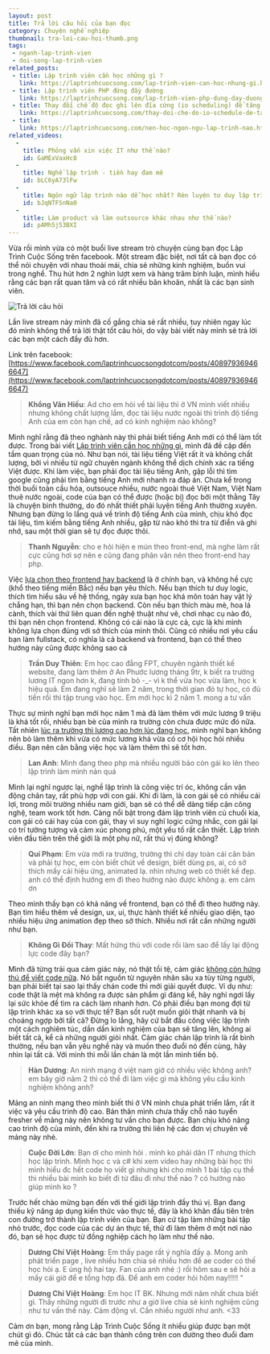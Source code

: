 ```yaml
---
layout: post
title: Trả lời câu hỏi của bạn đọc
category: Chuyện nghề nghiệp
thumbnail: tra-loi-cau-hoi-thumb.png
tags:
 - nganh-lap-trinh-vien
 - doi-song-lap-trinh-vien
related_posts:
 - title: Lập trình viên cần học những gì ?
   link: https://laptrinhcuocsong.com/lap-trinh-vien-can-hoc-nhung-gi.html
 - title: Lập trình viên PHP đứng đầy đường
   link: https://laptrinhcuocsong.com/lap-trinh-vien-php-dung-day-duong.html
 - title: Thay đổi chế độ đọc ghi lên đĩa cứng (io scheduling) để tăng tốc ubuntu
   link: https://laptrinhcuocsong.com/thay-doi-che-do-io-schedule-de-tang-toc-ubuntu.html
 - title:
   link: https://laptrinhcuocsong.com/nen-hoc-ngon-ngu-lap-trinh-nao.html
related_videos:
  -
    title: Phỏng vấn xin việc IT như thế nào? 
    id: GaMExVaxHc8
  -
    title: Nghề lập trình - tiền hay đam mê
    id: bLC6yA73lFw
  -
    title: Ngôn ngữ lập trình nào dễ học nhất? Rèn luyện tư duy lập trình
    id: bJqNTFSnNa0
  -
    title: Làm product và làm outsource khác nhau như thế nào?
    id: pAMh5j53BXI
---
```


Vừa rồi mình vừa có một buổi live stream trò chuyện cùng bạn đọc Lập Trình Cuộc Sống trên facebook. Một stream đặc biệt, nơi tất cả bạn đọc có thể nói chuyện với nhau thoải mái, chia sẻ những kinh nghiệm, buồn vui trong nghề. Thu hút hơn 2 nghìn lượt xem và hàng trăm bình luận, mình hiểu rằng các bạn rất quan tâm và có rất nhiều băn khoăn, nhất là các bạn sinh viên.

![Trả lời câu hỏi](images/tra-loi-cau-hoi.png)

Lần live stream này mình đã cố gắng chia sẻ rất nhiều, tuy nhiên ngay lúc đó mình không thể trả lời thật tốt câu hỏi, do vậy bài viết này mình sẽ trả lời các bạn một cách đầy đủ hơn.

Link trên facebook: [https://www.facebook.com/laptrinhcuocsongdotcom/posts/408979369466647](https://www.facebook.com/laptrinhcuocsongdotcom/posts/408979369466647)

> **Khổng Văn Hiếu**: Ad cho em hỏi về tài liệu thì ở VN mình viết nhiều nhưng không chất lượng lắm, đọc tài liệu nước ngoài thì trình độ tiếng Anh của em còn hạn chế, ad có kinh nghiệm nào không?

Mình nghĩ rằng đã theo nghành này thì phải biết tiếng Anh mới có thể làm tốt được. Trong bài viết [Lập trình viên cần học những gì](https://laptrinhcuocsong.com/lap-trinh-vien-can-hoc-nhung-gi.html), mình đã đề cập đến tầm quan trọng của nó. Như bạn nói, tài liệu tiếng Việt rất ít và không chất lượng, bởi vì nhiều từ ngữ chuyên ngành không thể dịch chính xác ra tiếng Việt được. Khi làm việc, bạn phải đọc tài liệu tiếng Anh, gặp lỗi thì tìm google cũng phải tìm bằng tiếng Anh mới nhanh ra đáp án. Chưa kể trong thời buổi toàn cầu hóa, outsouce nhiều, nước ngoài thuê Việt Nam, Việt Nam thuê nước ngoài, code của bạn có thể được (hoặc bị) đọc bởi một thằng Tây là chuyện bình thường, do đó nhất thiết phải luyện tiếng Anh thường xuyên. Nhưng bạn đừng lo lắng quá về trình độ tiếng Anh của mình, chịu khó đọc tài liệu, tìm kiếm bằng tiếng Anh nhiều, gặp từ nào khó thì tra từ điển và ghi nhớ, sau một thời gian sẽ tự đọc được thôi.

> **Thanh Nguyễn**: cho e hỏi hiện e mún theo front-end, mà nghe làm rất cực cũng hơi sợ nên e cũng đang phân vân nên theo front-end hay php.

Việc [lựa chọn theo frontend hay backend](https://laptrinhcuocsong.com/live-stream-backend-hay-frontend-de-hoc-hon-de-kiem-viec-lam-hon.html) là ở chính bạn, và không hề cực (khổ theo tiếng miền Bắc) nếu bạn yêu thích. Nếu bạn thích tư duy logic, thích tìm hiểu sâu về hệ thống, ngày xưa bạn học khá môn toán hay vật lý chẳng hạn, thì bạn nên chọn backend. Còn nếu bạn thích màu mè, hoa lá cành, thích vài thứ liên quan đến nghệ thuật như vẽ, chơi nhạc cụ nào đó, thì bạn nên chọn frontend. Không có cái nào là cực cả, cực là khi mình không lựa chọn đúng với sở thích của mình thôi. Cũng có nhiều nơi yêu cầu bạn làm fullstack, có nghĩa là cả backend và frontend, bạn có thể theo hướng này cũng được không sao cả

> **Trần Duy Thiên**: Em học cao đẳng FPT, chuyên ngành thiết kế website, đang làm thêm ở An Phước lương tháng 9tr, k biết ra trường lương IT ngon hơn k, đang tính bỏ -_- vì k thể vừa học vừa làm, học k hiệu quả. Em đang nghĩ sẽ làm 2 năm, trong thời gian đó tự học, có đủ tiền rồi thì tập trung vào học. Em mới học kì 2 năm 1. mong a tư vấn

Thực sự mình nghĩ bạn mới học năm 1 mà đã làm thêm với mức lương 9 triệu là khá tốt rồi, nhiều bạn bè của mình ra trường còn chưa được mức đó nữa. Tất nhiên [lúc ra trường thì lương cao hơn lúc đang học](https://laptrinhcuocsong.com/luong-lap-trinh-vien-moi-ra-truong.html), mình nghĩ bạn không nên bỏ làm thêm khi vừa có mức lương khá vừa có cơ hội học hỏi nhiều điều. Bạn nên cân bằng việc học và làm thêm thì sẽ tốt hơn.

> **Lan Anh**: Mình đang theo php mà nhiều người bảo còn gái ko lên theo lập trình làm mình nản quá

Mình lại nghĩ ngược lại, nghề lập trình là công việc trí óc, không cần vận động chân tay, rất phù hợp với con gái. Khi đi làm, là con gái sẽ có nhiều cái lợi, trong môi trường nhiều nam giới, bạn sẽ có thể dễ dàng tiếp cận công nghệ, team work tốt hơn. Càng nổi bật trong đám lập trình viên củ chuối kia, con gái có cái hay của con gái, thay vì suy nghĩ logic cứng nhắc, con gái lại có trí tưởng tượng và cảm xúc phong phú, một yếu tố rất cần thiết. Lập trình viên đầu tiên trên thế giới là một phụ nữ, rất thú vị đúng không?

> **Quí Phạm**: Em vừa mới ra trường, trường thì chỉ dạy toàn cái căn bản và phải tự học, em còn biết chút về design, biết dùng ps, ai, có sở thích mấy cái hiệu ứng, animated lạ. nhìn nhưng web có thiết kế đẹp. anh có thể định hướng em đi theo hướng nào được không ạ. em cảm ơn

Theo mình thấy bạn có khả năng về frontend, bạn có thể đi theo hướng này. Bạn tìm hiểu thêm về design, ux, ui, thực hành thiết kế nhiều giao diện, tạo nhiều hiệu ứng animation đẹp theo sở thích. Nhiều nơi rất cần những người như bạn.

> **Không Gì Đổi Thay**: Mất hứng thú với code rồi làm sao để lấy lại động lực code đây bạn?

Mình đã từng trải qua cảm giác này, nó thật tồi tệ, cảm giác [không còn hứng thú để viết code nữa](https://laptrinhcuocsong.com/cham-tien-do-khi-ban-khong-con-muon-viet-code-nua.html). Nó bắt nguồn từ nguyên nhân sâu xa tùy từng người, bạn phải biết tại sao lại thấy chán code thì mới giải quyết được. Ví dụ như: code thật là mệt mà không ra được sản phẩm gì đáng kể, hãy nghỉ ngơi lấy lại sức khỏe để tìm ra cách làm nhanh hơn. Có phải điều bạn mong đợi từ lập trình khác xa so với thực tế? Bạn sốt ruột muốn giỏi thật nhanh và bị choáng ngợp bởi tất cả? Đừng lo lắng, hãy cứ bắt đầu công việc lập trình một cách nghiêm túc, dần dần kinh nghiệm của bạn sẽ tăng lên, không ai biết tất cả, kể cả những người giỏi nhất. Cảm giác chán lập trình là rất bình thường, nếu bạn vẫn yêu nghề này và muốn theo đuổi nó đến cùng, hãy nhìn lại tất cả. Với mình thì mỗi lần chán là một lần mình tiến bộ.

> **Hàn Dương**: An ninh mạng ở việt nam giờ có nhiều việc không anh? em bây giờ năm 2 thì có thể đi làm việc gì mà không yêu cầu kinh nghiệm không anh?

Mảng an ninh mạng theo mình biết thì ở VN mình chưa phát triển lắm, rất ít việc và yêu cầu trình độ cao. Bản thân mình chưa thấy chỗ nào tuyển fresher về mảng này nên không tư vấn cho bạn được. Bạn chịu khó nâng cao trình độ của mình, đến khi ra trường thì liên hệ các đơn vị chuyên về mảng này nhé.

> **Cuộc Đời Lớn**: Bạn ơi cho mình hỏi . mình ko phải dân IT nhưng thích học lập trình. Mình học c và c# khi xem video hay những bài học thì mình hiểu đc hết code họ viết gì nhưng khi cho mình 1 bài tập cụ thể thì nhiều bài mình ko biết đi từ đâu đi như thế nào ? có hướng nào giúp mình ko ?

Trước hết chào mừng bạn đến với thế giới lập trình đầy thú vị. Bạn đang thiếu kỹ năng áp dụng kiến thức vào thực tế, đây là khó khăn đầu tiên trên con đường trở thành lập trình viên của bạn. Bạn cứ tập làm những bài tập nhỏ trước, đọc code của các dự án thực tế, thử đi làm thêm ở một nơi nào đó, bạn sẽ học được từ đồng nghiệp cách họ làm như thế nào.

> **Dương Chí Việt Hoàng**: Em thấy page rất ý nghĩa đấy ạ. Mong anh phát triển page , live nhiều hơn chia sẻ nhiều hơn để ae coder có thế học hỏi ạ. E ủng hộ hai tay. Fan của anh nhé :) rồi hôm sau e sẽ hỏi a mấy cái giờ để e tổng hợp đã. Để anh em coder hỏi hôm nay!!!!! "

> **Dương Chí Việt Hoàng**: Em học IT BK. Nhưng mới năm nhất chưa biết gì. Thấy những người đi trước như a giờ live chia sẻ kinh nghiệm cũng như tư vấn thế này. Cảm động vl. Cần nhiều người như anh. <33

Cảm ơn bạn, mong rằng Lập Trình Cuộc Sống ít nhiều giúp được bạn một chút gì đó. Chúc tất cả các bạn thành công trên con đường theo đuổi đam mê của mình.
